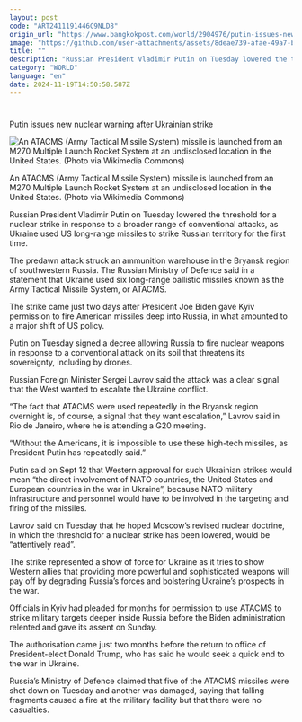 ```yaml
---
layout: post
code: "ART2411191446C9NLD8"
origin_url: "https://www.bangkokpost.com/world/2904976/putin-issues-new-nuclear-warning-after-ukrainian-strike"
image: "https://github.com/user-attachments/assets/8deae739-afae-49a7-ba08-3ccfdf4e24f2"
title: ""
description: "Russian President Vladimir Putin on Tuesday lowered the threshold for a nuclear strike in response to a broader range of conventional attacks, as Ukraine used US long-range missiles to strike Russian territory for the first time."
category: "WORLD"
language: "en"
date: 2024-11-19T14:50:58.587Z
---
```


# 

Putin issues new nuclear warning after Ukrainian strike

![An ATACMS (Army Tactical Missile System) missile is launched from an M270 Multiple Launch Rocket System at an undisclosed location in the United States. (Photo via Wikimedia Commons)](https://github.com/user-attachments/assets/130a6984-92c6-4f58-9453-4d9dffcf7bea)

An ATACMS (Army Tactical Missile System) missile is launched from an M270 Multiple Launch Rocket System at an undisclosed location in the United States. (Photo via Wikimedia Commons)

Russian President Vladimir Putin on Tuesday lowered the threshold for a nuclear strike in response to a broader range of conventional attacks, as Ukraine used US long-range missiles to strike Russian territory for the first time.

The predawn attack struck an ammunition warehouse in the Bryansk region of southwestern Russia. The Russian Ministry of Defence said in a statement that Ukraine used six long-range ballistic missiles known as the Army Tactical Missile System, or ATACMS.

The strike came just two days after President Joe Biden gave Kyiv permission to fire American missiles deep into Russia, in what amounted to a major shift of US policy.

Putin on Tuesday signed a decree allowing Russia to fire nuclear weapons in response to a conventional attack on its soil that threatens its sovereignty, including by drones.

Russian Foreign Minister Sergei Lavrov said the attack was a clear signal that the West wanted to escalate the Ukraine conflict.

“The fact that ATACMS were used repeatedly in the Bryansk region overnight is, of course, a signal that they want escalation,” Lavrov said in Rio de Janeiro, where he is attending a G20 meeting.

“Without the Americans, it is impossible to use these high-tech missiles, as President Putin has repeatedly said.”

Putin said on Sept 12 that Western approval for such Ukrainian strikes would mean “the direct involvement of NATO countries, the United States and European countries in the war in Ukraine”, because NATO military infrastructure and personnel would have to be involved in the targeting and firing of the missiles.

Lavrov said on Tuesday that he hoped Moscow’s revised nuclear doctrine, in which the threshold for a nuclear strike has been lowered, would be “attentively read”.

The strike represented a show of force for Ukraine as it tries to show Western allies that providing more powerful and sophisticated weapons will pay off by degrading Russia’s forces and bolstering Ukraine’s prospects in the war.

Officials in Kyiv had pleaded for months for permission to use ATACMS to strike military targets deeper inside Russia before the Biden administration relented and gave its assent on Sunday.

The authorisation came just two months before the return to office of President-elect Donald Trump, who has said he would seek a quick end to the war in Ukraine.

Russia’s Ministry of Defence claimed that five of the ATACMS missiles were shot down on Tuesday and another was damaged, saying that falling fragments caused a fire at the military facility but that there were no casualties.